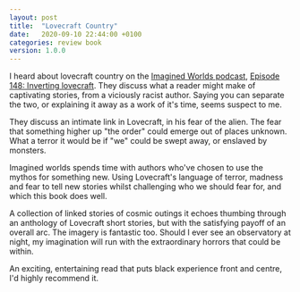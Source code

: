```yaml
---
layout: post
title:  "Lovecraft Country"
date:   2020-09-10 22:44:00 +0100
categories: review book
version: 1.0.0
---
```


I heard about lovecraft country on the [Imagined Worlds podcast][imagined-worlds], [Episode 148: Inverting lovecraft][e148-inverting-lovecraft]. They discuss what a reader might make of captivating stories, from a viciously racist author. Saying you can separate the two, or explaining it away as a work of it's time, seems suspect to me.

They discuss an intimate link in Lovecraft, in his fear of the alien. The fear that something higher up "the order" could emerge out of places unknown. What a terror it would be if "we" could be swept away, or enslaved by monsters.

Imagined worlds spends time with authors who've chosen to use the mythos for something new. Using Lovecraft's language of terror, madness and fear to tell new stories whilst challenging who we should fear for, and which this book does well.

A collection of linked stories of cosmic outings it echoes thumbing through an anthology of Lovecraft short stories, but with the satisfying payoff of an overall arc. The imagery is fantastic too. Should I ever see an observatory at night, my imagination will run with the extraordinary horrors that could be within.

An exciting, entertaining read that puts black experience front and centre, I'd highly recommend it.

[imagined-worlds]: https://www.imaginaryworldspodcast.org/home.html
[e148-inverting-lovecraft]: https://www.imaginaryworldspodcast.org/inverting-lovecraft.html